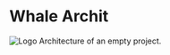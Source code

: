 # Whale Archit
![Logo](https://whale-repo.github.io/statics/images/whale.png)
Architecture of an empty project.

